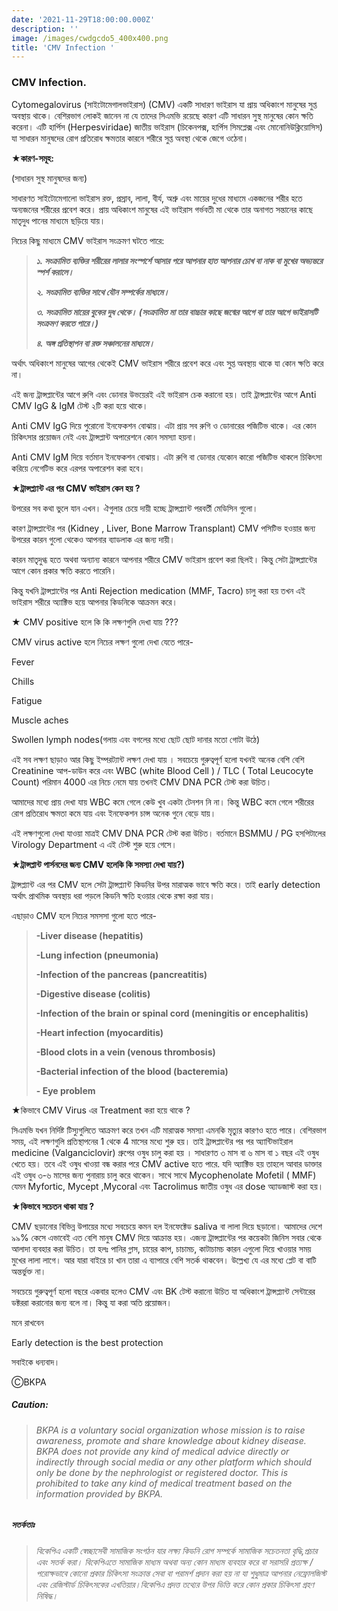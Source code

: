 ```yaml
---
date: '2021-11-29T18:00:00.000Z'
description: ''
image: /images/cwdgcdo5_400x400.png
title: 'CMV Infection '
---
```





### CMV Infection.

Cytomegalovirus (সাইটোমেগালভাইরাস) (CMV) একটি সাধারণ ভাইরাস যা প্রায় অধিকাংশ মানুষের সুপ্ত অবস্থায় থাকে।  বেশিরভাগ লোকই জানেন না যে তাদের সিএমভি রয়েছে কারণ এটি  সাধারন সুস্থ মানুষের কোন ক্ষতি করেনা।  এটি হার্পিস  (Herpesviridae) জাতীয় ভাইরাস (চিকেনপক্স, হার্পিস সিমপ্লেক্স এবং মোনোনিউক্লিয়োসিস) যা সাধারন মানুষদের রোগ প্রতিরোধ ক্ষমতার কারনে শরীরে সুপ্ত অবস্থা থেকে জেগে ওঠেনা।

**★কারণ-সমূহ:**

(সাধারন সুস্থ মানুষদের জন্য)

সাধারণত সাইটোমেগালো ভাইরাস রক্ত, প্রস্রাব, লালা, বীর্য, অশ্রু এবং মায়ের দুধের মাধ্যমে একজনের শরীর হতে অন্যজনের শরীরের প্রবেশ করে। প্রায় অধিকাংশ মানুষের এই ভাইরাস  গর্ভবতী মা থেকে তার অনাগত সন্তানের কাছে মাতৃদুধ পানের মাধ্যমে ছড়িয়ে যায়।

নিচের কিছু  মাধ্যমে  CMV ভাইরাস  সংক্রমণ ঘটতে পারে:

> **_১. সংক্রামিত ব্যক্তির শরীরের লালার  সংস্পর্শে আসার পরে আপনার হাত আপনার চোখ বা নাক বা মুখের অভ্যন্তরে স্পর্শ করালে।_**
>
> **_২. সংক্রামিত ব্যক্তির সাথে যৌন সম্পর্কের মাধ্যমে।_**
>
> **_৩. সংক্রামিত মায়ের বুকের দুধ থেকে। (সংক্রামিত মা তার বাচ্চার কাছে জন্মের আগে বা তার আগে ভাইরাসটি সংক্রমণ করতে পারে।)_**
>
> **_৪. অঙ্গ প্রতিস্থাপন বা রক্ত সঞ্চালনের মাধ্যমে।_**

অর্থাৎ অধিকাংশ মানুষের আগের থেকেই CMV ভাইরাস শরীরে প্রবেশ করে এবং সুপ্ত অবস্থায় থাকে যা কোন ক্ষতি করে না।

এই জন্য ট্রান্সপ্লান্টের আগে রুগি এবং ডোনার উভয়েরই এই ভাইরাস চেক করানো হয়। তাই ট্রান্সপ্লান্টের আগে Anti CMV IgG & IgM টেস্ট ২টি করা হয়ে থাকে।

Anti CMV IgG দিয়ে পুরোনো ইনফেকশন বোঝায়। এটা প্রায় সব রুগি ও ডোনারের পজিটিভ থাকে। এর কোন চিকিৎসার প্রয়োজন নেই এবং ট্রান্সপ্লান্ট অপারেশনে কোন সমস্যা হয়না।

Anti CMV IgM দিয়ে বর্তমান ইনফেকশন বোঝায়। এটা রুগি বা ডোনার যেকোন কারো পজিটিভ থাকলে চিকিৎসা করিয়ে নেগেটিভ করে এরপর অপারেশন করা হবে।

**★ট্রান্সপ্ল্যান্ট এর পর CMV ভাইরাস  কেন হয় ?**

উপরের সব কথা ভুলে যান এখন। ঐগুলার চেয়ে দায়ী হচ্ছে ট্রান্সপ্ল্যান্ট পরবর্তী মেডিসিন গুলো।

কারণ ট্রান্সপ্লান্টের পর (Kidney , Liver, Bone Marrow Transplant) CMV পসিটিভ হওয়ার জন্য উপরের কারন গুলো থেকেও আপনার ব্যাডলাক এর জন্য দায়ী।

কারন মাতৃদুগ্ধ হতে অথবা অন্যান্য কারনে আপনার শরীরে CMV ভাইরাস  প্রবেশ করা ছিলই। কিন্তু সেটা ট্রান্সপ্লান্টের আগে কোন প্রকার ক্ষতি করতে পারেনি।

কিন্তু যখনি ট্রান্সপ্লান্টের পর Anti Rejection medication (MMF, Tacro)  চালু করা হয় তখন এই ভাইরাস শরীরে অ্যাক্টিভ হয়ে আপনার কিডনিকে আক্রমন করে।

★ CMV positive হলে কি কি লক্ষণগুলি দেখা যায় ???

CMV virus active  হলে নিচের লক্ষণ গুলো দেখা যেতে পারে-

Fever

Chills

Fatigue

Muscle aches

Swollen lymph nodes(গলায় এবং বগলের মধ্যে ছোট ছোট দানার মতো গোটা উঠে)

এই সব লক্ষণ ছাড়াও আর কিছু ইম্পরট্যান্ট লক্ষণ দেখা যায় । সবচেয়ে গুরুত্বপূর্ণ হলো যখনই অনেক বেশি বেশি Creatinine আপ-ডাউন করে এবং WBC (white Blood Cell ) / TLC ( Total Leucocyte Count) পরিমান 4000 এর নিচে নেমে যায় তখনই CMV DNA PCR টেস্ট করা উচিত।

আমাদের মধ্যে প্রায় দেখা যায় WBC কমে গেলে কেউ খুব একটা টেনশন নি না। কিন্তু WBC কমে গেলে শরীরের রোগ প্রতিরোধ ক্ষমতা কমে যায় এবং ইনফেকশন চান্স অনেক গুনে বেড়ে যায়।

এই লক্ষণগুলো দেখা যাওয়া মাত্রই CMV DNA PCR টেস্ট করা উচিত। বর্তমানে BSMMU / PG  হসপিটালের Virology Department এ এই টেস্ট শুরু হয়ে গেসে।

**★ট্রান্সপ্লান্ট পার্সনদের জন্য CMV হলেকি কি সমস্যা দেখা যায়?)**

ট্রান্সপ্ল্যান্ট এর পর CMV হলে সেটা ট্রান্সপ্ল্যান্ট কিডনির উপর মারাত্মক ভাবে ক্ষতি করে। তাই early detection অর্থাৎ প্রাথমিক অবস্থায় ধরা পড়লে কিডনি ক্ষতি হওয়ার থেকে রক্ষা করা যায়।

এছাড়াও CMV হলে নিচের সমসসা গুলো হতে পারে-

> **-Liver disease (hepatitis)**
>
> **-Lung infection (pneumonia)**
>
> **-Infection of the pancreas (pancreatitis)**
>
> **-Digestive disease (colitis)**
>
> **-Infection of the brain or spinal cord (meningitis or encephalitis)**
>
> **-Heart infection (myocarditis)**
>
> **-Blood clots in a vein (venous thrombosis)**
>
> **-Bacterial infection of the blood (bacteremia)**
>
> **- Eye problem**

★কিভাবে CMV Virus  এর Treatment করা হয়ে থাকে ?

সিএমভি যখন নির্দিষ্ট টিস্যুগুলিতে আক্রমণ করে তখন এটি মারাত্মক সমস্যা এমনকি মৃত্যুর কারণও হতে পারে। বেশিরভাগ সময়, এই লক্ষণগুলি প্রতিস্থাপনের 1 থেকে 4 মাসের মধ্যে শুরু হয়। তাই ট্রান্সপ্লান্টের পর পর  অ্যান্টিভাইরাল medicine (Valganciclovir)  গ্রুপের ওষুধ  চালু করা হয় । সাধারণত ৩ মাস বা ৬ মাস বা ১ বছর এই ওষুধ খেতে হয়। তবে  এই ওষুধ খাওয়া বন্ধ করার পরে CMV active হতে পারে. যদি অ্যাক্টিভ হয় তাহলে আবার ডাক্তার এই ওষুধ ৩-৬ মাসের জন্য পুনারায় চালু করে থাকেন। সাথে সাথে Mycophenolate Mofetil  ( MMF) যেমন Myfortic, Mycept ,Mycoral এবং Tacrolimus জাতীয় ওষুধ এর dose অ্যাডজাস্ট করা হয়।

**★কিভাবে সচেতন থাকা যায় ?**

CMV ছড়ানোর বিভিন্ন উপায়ের মধ্যে সবচেয়ে কমন হল ইনফেক্টেড saliva বা লালা দিয়ে ছড়ানো। আমাদের দেশে ৯৯% কেসে এভাবেই এত বেশি মানুষ CMV দিয়ে আক্রান্ত হয়। এজন্য ট্রান্সপ্লান্টের পর কয়েকটা জিনিস সবার থেকে আলাদা ব্যবহার করা উচিত। তা হলঃ পানির গ্লাস, চায়ের কাপ, চাচামচ, কাটাচামচ কারন এগুলো দিয়ে খাওয়ার সময় মুখের লালা লাগে। আর যারা বাইরে চা খান তারা এ ব্যাপারে বেশি সতর্ক থাকবেন। উল্লেখ্য যে এর মধ্যে প্লেট বা বাটি অন্তর্ভুক্ত না।

সবচেয়ে গুরুত্বপূর্ণ হলো বছরে একবার হলেও CMV এবং BK টেস্ট করানো উচিত যা  অধিকাংশ ট্রান্সপ্ল্যান্ট সেন্টারের  ডক্টররা করানোর জন্য বলে না। কিন্তু যা করা অতি প্ৰয়োজন।

মনে রাখবেন

Early detection is the best protection

সবাইকে ধন্যবাদ।

ⒸBKPA

##### **Caution:**

> ###### BKPA is a voluntary social organization whose mission is to raise awareness, promote and share knowledge about kidney disease. BKPA does not provide any kind of medical advice directly or indirectly through social media or any other platform which should only be done by the nephrologist or registered doctor. This is prohibited to take any kind of medical treatment based on the information provided by BKPA.

##### **সতর্কতাঃ**

> ###### বিকেপিএ একটি স্বেচ্ছাসেবী সামাজিক সংগঠন যার লক্ষ্য কিডনি রোগ সম্পর্কে সামাজিক সচেতনতা বৃদ্ধি,প্রচার এবং সতর্ক করা। বিকেপিএতে সামাজিক মাধ্যম অথবা অন্য কোন মাধ্যম ব্যবহার করে বা সরাসরি প্রত্যক্ষ / পরোক্ষভাবে কোনো প্রকার চিকিৎসা সংক্রান্ত সেবা বা পরামর্শ প্রদান করা হয় না যা শুধুমাত্র আপনার নেফ্রোলজিস্ট এবং রেজিস্টার্ড চিকিৎসকের এখতিয়ার।বিকেপিএ প্রদত্ত তথ্যের উপর ভিত্তি করে কোন প্রকার চিকিৎসা গ্রহণ নিষিদ্ধ।
